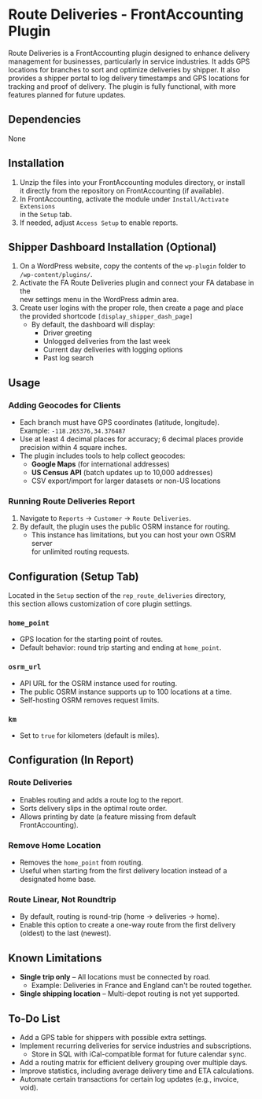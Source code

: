 # Route Deliveries - FrontAccounting Plugin

Route Deliveries is a FrontAccounting plugin designed to enhance delivery  
management for businesses, particularly in service industries. It adds GPS  
locations for branches to sort and optimize deliveries by shipper. It also  
provides a shipper portal to log delivery timestamps and GPS locations for  
tracking and proof of delivery. The plugin is fully functional, with more  
features planned for future updates.

## Dependencies
None

## Installation
1. Unzip the files into your FrontAccounting modules directory, or install  
   it directly from the repository on FrontAccounting (if available).  
2. In FrontAccounting, activate the module under `Install/Activate Extensions`  
   in the `Setup` tab.  
3. If needed, adjust `Access Setup` to enable reports.  

## Shipper Dashboard Installation (Optional)
1. On a WordPress website, copy the contents of the `wp-plugin` folder to  
   `/wp-content/plugins/`.  
2. Activate the FA Route Deliveries plugin and connect your FA database in the  
   new settings menu in the WordPress admin area.  
3. Create user logins with the proper role, then create a page and place  
   the provided shortcode `[display_shipper_dash_page]` 
   - By default, the dashboard will display:  
     - Driver greeting  
     - Unlogged deliveries from the last week  
     - Current day deliveries with logging options  
     - Past log search  

## Usage
### Adding Geocodes for Clients
- Each branch must have GPS coordinates (latitude, longitude).  
  Example: `-118.265376,34.376487`  
- Use at least 4 decimal places for accuracy; 6 decimal places provide  
  precision within 4 square inches.  
- The plugin includes tools to help collect geocodes:  
  - **Google Maps** (for international addresses)  
  - **US Census API** (batch updates up to 10,000 addresses)  
  - CSV export/import for larger datasets or non-US locations  

### Running Route Deliveries Report
1. Navigate to `Reports` → `Customer` → `Route Deliveries`.  
2. By default, the plugin uses the public OSRM instance for routing.  
   - This instance has limitations, but you can host your own OSRM server  
     for unlimited routing requests.  

## Configuration (Setup Tab)
Located in the `Setup` section of the `rep_route_deliveries` directory,  
this section allows customization of core plugin settings.

### `home_point`
- GPS location for the starting point of routes.  
- Default behavior: round trip starting and ending at `home_point`.  

### `osrm_url`
- API URL for the OSRM instance used for routing.  
- The public OSRM instance supports up to 100 locations at a time.  
- Self-hosting OSRM removes request limits.  

### `km`
- Set to `true` for kilometers (default is miles).  

## Configuration (In Report)

### Route Deliveries
- Enables routing and adds a route log to the report.  
- Sorts delivery slips in the optimal route order.  
- Allows printing by date (a feature missing from default FrontAccounting).  

### Remove Home Location
- Removes the `home_point` from routing.  
- Useful when starting from the first delivery location instead of a  
  designated home base.  

### Route Linear, Not Roundtrip
- By default, routing is round-trip (home → deliveries → home).  
- Enable this option to create a one-way route from the first delivery  
  (oldest) to the last (newest).  

## Known Limitations
- **Single trip only** – All locations must be connected by road.  
  - Example: Deliveries in France and England can't be routed together.  
- **Single shipping location** – Multi-depot routing is not yet supported.  

## To-Do List
- Add a GPS table for shippers with possible extra settings.  
- Implement recurring deliveries for service industries and subscriptions.  
  - Store in SQL with iCal-compatible format for future calendar sync.  
- Add a routing matrix for efficient delivery grouping over multiple days.  
- Improve statistics, including average delivery time and ETA calculations.  
- Automate certain transactions for certain log updates (e.g., invoice, void).  

